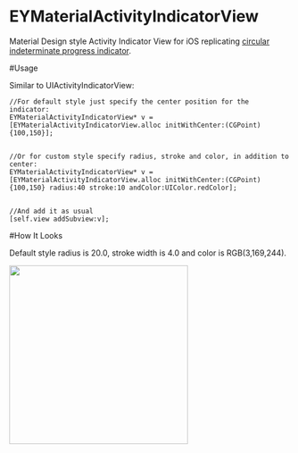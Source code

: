 # EYMaterialActivityIndicatorView
Material Design style Activity Indicator View for iOS replicating [circular indeterminate progress indicator](https://material.google.com/components/progress-activity.html#progress-activity-types-of-indicators).

#Usage

Similar to UIActivityIndicatorView:

```
//For default style just specify the center position for the indicator:
EYMaterialActivityIndicatorView* v = [EYMaterialActivityIndicatorView.alloc initWithCenter:(CGPoint){100,150}];
    

//Or for custom style specify radius, stroke and color, in addition to center:
EYMaterialActivityIndicatorView* v = [EYMaterialActivityIndicatorView.alloc initWithCenter:(CGPoint){100,150} radius:40 stroke:10 andColor:UIColor.redColor];


//And add it as usual
[self.view addSubview:v];
```


#How It Looks

Default style radius is 20.0, stroke width is 4.0 and color is RGB(3,169,244).

<img src="https://cloud.githubusercontent.com/assets/1222652/17806672/d724a084-6640-11e6-8dfa-995381e419ac.gif" width="320" height="320">